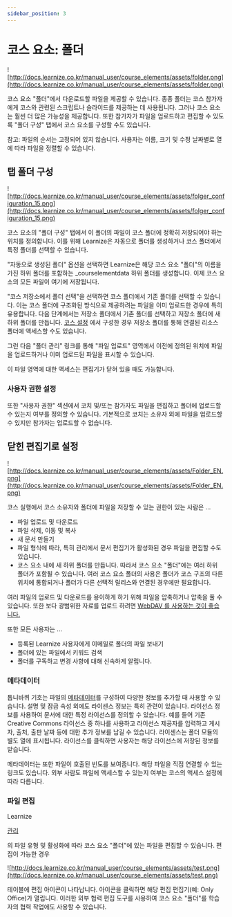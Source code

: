 ```yaml
---
sidebar_position: 3
---
```


# 코스 요소: 폴더

![http://docs.learnize.co.kr/manual_user/course_elements/assets/folder.png](http://docs.learnize.co.kr/manual_user/course_elements/assets/folder.png)

코스 요소 "폴더"에서 다운로드할 파일을 제공할 수 있습니다. 종종 폴더는 코스 참가자에게 코스와 관련된 스크립트나 슬라이드를 제공하는 데 사용됩니다. 그러나 코스 요소는 훨씬 더 많은 가능성을 제공합니다. 또한 참가자가 파일을 업로드하고 편집할 수 있도록 "폴더 구성" 탭에서 코스 요소를 구성할 수도 있습니다.

참고: 파일의 순서는 고정되어 있지 않습니다. 사용자는 이름, 크기 및 수정 날짜별로 열에 따라 파일을 정렬할 수 있습니다.

## 탭 폴더 구성

![http://docs.learnize.co.kr/manual_user/course_elements/assets/folger_configuration_15.png](http://docs.learnize.co.kr/manual_user/course_elements/assets/folger_configuration_15.png)

코스 요소의 "폴더 구성" 탭에서 이 폴더의 파일이 코스 폴더에 정확히 저장되어야 하는 위치를 정의합니다. 이를 위해 Learnize은 자동으로 폴더를 생성하거나 코스 폴더에서 특정 폴더를 선택할 수 있습니다.

"자동으로 생성된 폴더" 옵션을 선택하면 Learnize은 해당 코스 요소 "폴더"의 이름을 가진 하위 폴더를 포함하는 _courselementdata 하위 폴더를 생성합니다. 이제 코스 요소의 모든 파일이 여기에 저장됩니다.

"코스 저장소에서 폴더 선택"을 선택하면 코스 폴더에서 기존 폴더를 선택할 수 있습니다. 이는 코스 폴더에 구조화된 방식으로 제공하려는 파일을 이미 업로드한 경우에 특히 유용합니다. 다음 단계에서는 저장소 폴더에서 기존 폴더를 선택하고 저장소 폴더에 새 하위 폴더를 만듭니다. [코스 설정](http://docs.learnize.co.kr/manual_user/course_create/Course_Settings/) 에서 구성한 경우 저장소 폴더를 통해 연결된 리소스 폴더에 액세스할 수도 있습니다.

그런 다음 "폴더 관리" 링크를 통해 "파일 업로드" 영역에서 이전에 정의된 위치에 파일을 업로드하거나 이미 업로드된 파일을 표시할 수 있습니다.

이 파일 영역에 대한 액세스는 편집기가 닫혀 있을 때도 가능합니다.

### 사용자 권한 설정

또한 "사용자 권한" 섹션에서 코치 및/또는 참가자도 파일을 편집하고 폴더에 업로드할 수 있는지 여부를 정의할 수 있습니다. 기본적으로 코치는 소유자 외에 파일을 업로드할 수 있지만 참가자는 업로드할 수 없습니다.

## 닫힌 편집기로 설정

![http://docs.learnize.co.kr/manual_user/course_elements/assets/Folder_EN.png](http://docs.learnize.co.kr/manual_user/course_elements/assets/Folder_EN.png)

코스 실행에서 코스 소유자와 폴더에 파일을 저장할 수 있는 권한이 있는 사람은 ...

- 파일 업로드 및 다운로드
- 파일 삭제, 이동 및 복사
- 새 문서 만들기
- 파일 형식에 따라, 특히 관리에서 문서 편집기가 활성화된 경우 파일을 편집할 수도 있습니다.
- 코스 요소 내에 새 하위 폴더를 만듭니다. 따라서 코스 요소 "폴더"에는 여러 하위 폴더가 포함될 수 있습니다. 여러 코스 요소 폴더의 사용은 폴더가 코스 구조의 다른 위치에 통합되거나 폴더가 다른 선택적 릴리스와 연결된 경우에만 필요합니다.

여러 파일의 업로드 및 다운로드를 용이하게 하기 위해 파일을 압축하거나 압축을 풀 수 있습니다. 또한 보다 광범위한 자료를 업로드 하려면 [WebDAV 를 사용하는 것이 좋습니다.](http://docs.learnize.co.kr/manual_user/supported_tech/Using_WebDAV/)

또한 모든 사용자는 ...

- 등록된 Learnize 사용자에게 이메일로 폴더의 파일 보내기
- 폴더에 있는 파일에서 키워드 검색
- 폴더를 구독하고 변경 사항에 대해 신속하게 알립니다.

### 메타데이터

톱니바퀴 기호는 파일의 [메타데이터](../personal/Full-Text_Search.md#metadata)를 구성하여 다양한 정보를 추가할 때 사용할 수 있습니다. 설명 및 잠금 속성 외에도 라이센스 정보는 특히 관련이 있습니다. 라이선스 정보를 사용하여 문서에 대한 특정 라이선스를 정의할 수 있습니다. 예를 들어 기존 Creative Commons 라이선스 중 하나를 사용하고 라이선스 제공자를 입력하고 게시자, 출처, 출판 날짜 등에 대한 추가 정보를 남길 수 있습니다. 라이센스는 폴더 모듈의 별도 열에 표시됩니다. 라이선스를 클릭하면 사용자는 해당 라이선스에 저장된 정보를 받습니다.

메타데이터는 또한 파일이 호출된 빈도를 보여줍니다. 해당 파일을 직접 연결할 수 있는 링크도 있습니다. 외부 사람도 파일에 액세스할 수 있는지 여부는 코스의 액세스 설정에 따라 다릅니다.

### 파일 편집

Learnize

[관리](http://docs.learnize.co.kr/manual_admin/administration/External_Tools_-_Administration/)

의 파일 유형 및 활성화에 따라 코스 요소 "폴더"에 있는 파일을 편집할 수 있습니다. 편집이 가능한 경우

![http://docs.learnize.co.kr/manual_user/course_elements/assets/test.png](http://docs.learnize.co.kr/manual_user/course_elements/assets/test.png)

테이블에 편집 아이콘이 나타납니다. 아이콘을 클릭하면 해당 편집 편집기(예: Only Office)가 열립니다. 이러한 외부 협력 편집 도구를 사용하여 코스 요소 "폴더"를 학습자의 협력 작업에도 사용할 수 있습니다.